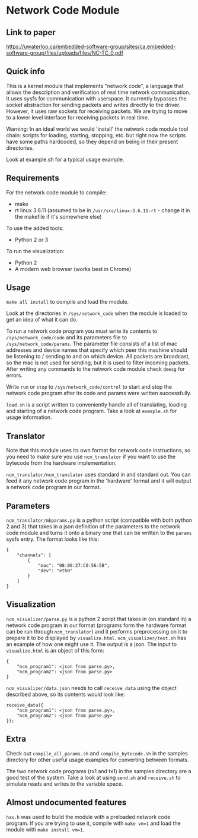 Network Code Module
===

Link to paper
---
https://uwaterloo.ca/embedded-software-group/sites/ca.embedded-software-group/files/uploads/files/NC-TC_0.pdf

Quick info
---

This is a kernel module that implements "network code", a language that allows the description and verification of real time network communication. It uses sysfs for communication with userspace. It currently bypasses the socket abstraction for sending packets and writes directly to the driver. However, it uses raw sockets for receiving packets. We are trying to move to a lower level interface for receiving packets in real time.

Warning: In an ideal world we would 'install' the network code module tool chain: scripts for loading, starting, stopping, etc. but right now the scripts have some paths hardcoded, so they depend on being in their present directories.

Look at example.sh for a typical usage example.

Requirements
---

For the network code module to compile:

- make
- rt linux 3.6.11 (assumed to be in `/usr/src/linux-3.6.11-rt` - change it in the makefile if it's somewhere else)

To use the added tools:

- Python 2 or 3

To run the visualization:

- Python 2
- A modern web browser (works best in Chrome)

Usage
---

`make all install` to compile and load the module.

Look at the directories in `/sys/network_code` when the module is loaded to get an idea of what it can do.

To run a network code program you must write its contents to `/sys/network_code/code` and its parameters file to `/sys/network_code/params`. The parameter file consists of a list of mac addresses and device names that specify which peer this machine should be listening to / sending to and on which device. All packets are broadcast, so the mac is not used for sending, but it is used to filter incoming packets. After writing any commands to the network code module check `dmesg` for errors.

Write `run` or `stop` to `/sys/network_code/control` to start and stop the network code program after its code and params were written successfully.

`load.sh` is a script written to conveniently handle all of translating, loading and starting of a network code program. Take a look at `exmaple.sh` for usage information.

Translator
---

Note that this module uses its own format for network code instructions, so you need to make sure you use `ncm_translator` if you want to use the bytecode from the hardware implementation.

`ncm_translator/ncm_translator` uses standard in and standard out. You can feed it any network code program in the 'hardware' format and it will output a network code program in our format.

Parameters
---

`ncm_translator/mkparams.py` is a python script (compatible with both python 2 and 3) that takes in a json definition of the parameters to the network code module and turns it onto a binary one that can be written to the `params` sysfs entry. The format looks like this:

    {
        "channels": [
            {
                "mac": "08:00:27:C0:56:5B",
                "dev": "eth0"
            }
        ]
    }

Visualization
---

`ncm_visualizer/parse.py` is a python 2 script that takes in (on standard in) a network code program in our format (programs form the hardware format can be run through `ncm_translator`) and it performs preprocessing on it to prepare it to be displayed by `visualize.html`. `ncm_visualizer/test.sh` has an example of how one might use it. The output is a json. The input to `visualize.html` is an object of this form:

    {
        "ncm_program1": <json from parse.py>,
        "ncm_program2": <json from parse.py>
    }

`ncm_visualizer/data.json` needs to call `receive_data` using the object described above, so its contents would look like:

    receive_data({
        "ncm_program1": <json from parse.py>,
        "ncm_program2": <json from parse.py>
    });

Extra
---

Check out `compile_all_params.sh` and `compile_bytecode.sh` in the samples directory for other useful usage examples for converting between formats.

The two network code programs (rx1 and tx1) in the samples directory are a good test of the system. Take a look at using `send.sh` and `receive.sh` to simulate reads and writes to the variable space.

Almost undocumented features
---

`hax.h` was used to build the module with a preloaded network code program. If you are trying to use it, compile with `make vm=1` and load the module with `make install vm=1`.
